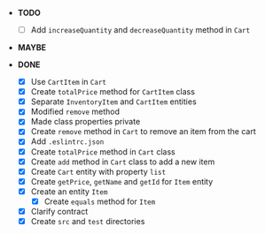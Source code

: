 - **TODO**
  - [ ] Add `increaseQuantity` and `decreaseQuantity` method in `Cart`
- **MAYBE**

- **DONE**
  - [x] Use `CartItem` in `Cart`
  - [x] Create `totalPrice` method for `CartItem` class
  - [x] Separate `InventoryItem` and `CartItem` entities
  - [x] Modified `remove` method
  - [x] Made class properties private
  - [x] Create `remove` method in `Cart` to remove an item from the cart
  - [x] Add `.eslintrc.json` 
  - [x] Create `totalPrice` method in `Cart` class
  - [x] Create `add` method in `Cart` class to add a new item
  - [x] Create `Cart` entity with property `list`
  - [x] Create `getPrice`, `getName` and `getId` for `Item` entity
  - [x] Create an entity `Item`
    - [x] Create `equals` method for `Item`
  - [x] Clarify contract
  - [x] Create `src` and `test` directories

